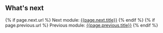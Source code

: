 ## What's next
{% if page.next.url %}
Next module:     [{{page.next.title}}]({{home}}{{page.next.url}})
{% endif %}
{% if page.previous.url %}
Previous module: [{{page.previous.title}}]({{home}}{{page.previous.url}})
{% endif %}
